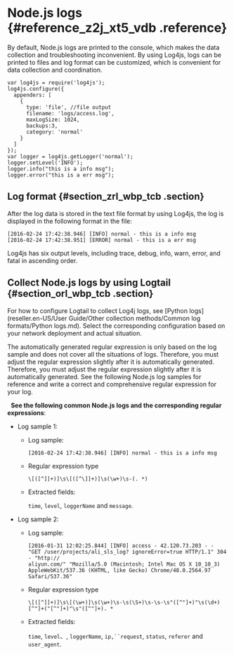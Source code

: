 # Node.js logs {#reference_z2j_xt5_vdb .reference}

By default, Node.js logs are printed to the console, which makes the data collection and troubleshooting inconvenient. By using Log4js, logs can be printed to files and log format can be customized, which is convenient for data collection and coordination.

```
var log4js = require('log4js');
log4js.configure({
  appenders: [
    {   
      type: 'file', //file output
      filename: 'logs/access.log', 
      maxLogSize: 1024,
      backups:3,
      category: 'normal' 
    }   
  ]
});
var logger = log4js.getLogger('normal');
logger.setLevel('INFO');
logger.info("this is a info msg");
logger.error("this is a err msg");
```

## Log format {#section_zrl_wbp_tcb .section}

After the log data is stored in the text file format by using Log4js, the log is displayed in the following format in the file:

```
[2016-02-24 17:42:38.946] [INFO] normal - this is a info msg
[2016-02-24 17:42:38.951] [ERROR] normal - this is a err msg
```

Log4js has six output levels, including trace, debug, info, warn, error, and fatal in ascending order.

## Collect Node.js logs by using Logtail {#section_orl_wbp_tcb .section}

For how to configure Logtail to collect Log4j logs, see [Python logs](reseller.en-US/User Guide/Other collection methods/Common log formats/Python logs.md). Select the corresponding configuration based on your network deployment and actual situation. 

The automatically generated regular expression is only based on the log sample and does not cover all the situations of logs. Therefore, you must adjust the regular expression slightly after it is automatically generated. Therefore, you must adjust the regular expression slightly after it is automatically generated. See the following Node.js log samples for reference and write a correct and comprehensive regular expression for your log.

  **See the following common Node.js logs and the corresponding regular expressions**:

-   Log sample 1:
    -   Log sample:

        ```
        [2016-02-24 17:42:38.946] [INFO] normal - this is a info msg
        ```

    -   Regular expression type

        ```
        \[([^]]+)]\s\[([^\]]+)]\s(\w+)\s-(. *)
        ```

    -   Extracted fields:

        `time`, `level`, `loggerName` and `message`.


-   Log sample 2:
    -   Log sample:

        ```
        [2016-01-31 12:02:25.844] [INFO] access - 42.120.73.203 - - "GET /user/projects/ali_sls_log? ignoreError=true HTTP/1.1" 304 - "http://
        aliyun.com/" "Mozilla/5.0 (Macintosh; Intel Mac OS X 10_10_3) AppleWebKit/537.36 (KHTML, like Gecko) Chrome/48.0.2564.97 Safari/537.36"
        ```

    -   Regular expression type

        ```
        \[([^]]+)]\s\[(\w+)]\s(\w+)\s-\s(\S+)\s-\s-\s"([^"]+)"\s(\d+)[^"]+("[^"]+)"\s"([^"]+). *
        ```

    -   Extracted fields:

        `time`, `level`、, `loggerName`, `ip,``request`, `status`, `referer` and `user_agent`.


